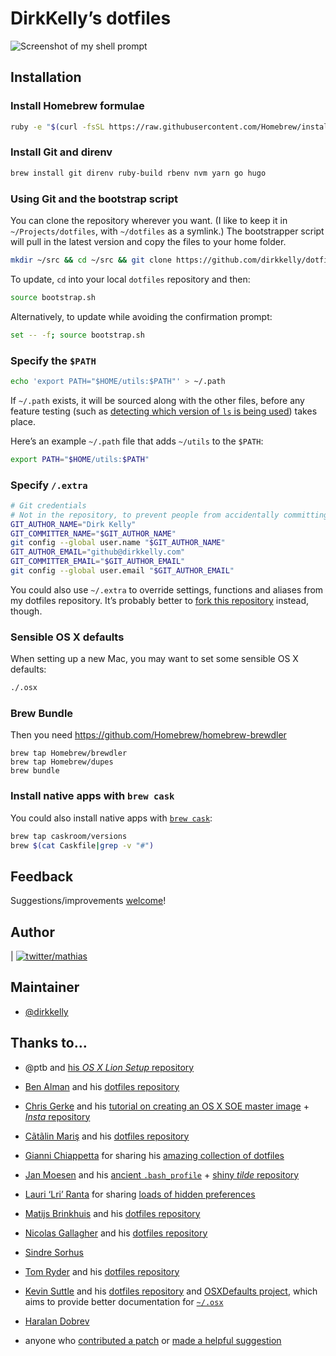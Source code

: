 
# DirkKelly’s dotfiles

![Screenshot of my shell prompt](http://i.imgur.com/EkEtphC.png)

## Installation

### Install Homebrew formulae

```bash
ruby -e "$(curl -fsSL https://raw.githubusercontent.com/Homebrew/install/master/install)"
```

### Install Git and direnv

```bash
brew install git direnv ruby-build rbenv nvm yarn go hugo
```

### Using Git and the bootstrap script

You can clone the repository wherever you want. (I like to keep it in `~/Projects/dotfiles`, with `~/dotfiles` as a symlink.) The bootstrapper script will pull in the latest version and copy the files to your home folder.

```bash
mkdir ~/src && cd ~/src && git clone https://github.com/dirkkelly/dotfiles.git && cd dotfiles && source bootstrap.sh
```

To update, `cd` into your local `dotfiles` repository and then:

```bash
source bootstrap.sh
```

Alternatively, to update while avoiding the confirmation prompt:

```bash
set -- -f; source bootstrap.sh
```

### Specify the `$PATH`

```bash
echo 'export PATH="$HOME/utils:$PATH"' > ~/.path
```

If `~/.path` exists, it will be sourced along with the other files, before any feature testing (such as [detecting which version of `ls` is being used](https://github.com/dirkkelly/dotfiles/blob/aff769fd75225d8f2e481185a71d5e05b76002dc/.aliases#L21-26)) takes place.

Here’s an example `~/.path` file that adds `~/utils` to the `$PATH`:

```bash
export PATH="$HOME/utils:$PATH"
```

### Specify `/.extra`

```bash
# Git credentials
# Not in the repository, to prevent people from accidentally committing under my name
GIT_AUTHOR_NAME="Dirk Kelly"
GIT_COMMITTER_NAME="$GIT_AUTHOR_NAME"
git config --global user.name "$GIT_AUTHOR_NAME"
GIT_AUTHOR_EMAIL="github@dirkkelly.com"
GIT_COMMITTER_EMAIL="$GIT_AUTHOR_EMAIL"
git config --global user.email "$GIT_AUTHOR_EMAIL"
```

You could also use `~/.extra` to override settings, functions and aliases from my dotfiles repository. It’s probably better to [fork this repository](https://github.com/dirkkelly/dotfiles/fork) instead, though.

### Sensible OS X defaults

When setting up a new Mac, you may want to set some sensible OS X defaults:

```bash
./.osx
```

### Brew Bundle

Then you need https://github.com/Homebrew/homebrew-brewdler

```
brew tap Homebrew/brewdler
brew tap Homebrew/dupes
brew bundle
```

### Install native apps with `brew cask`

You could also install native apps with [`brew cask`](https://github.com/phinze/homebrew-cask):

```bash
brew tap caskroom/versions
brew $(cat Caskfile|grep -v "#")
```

## Feedback

Suggestions/improvements
[welcome](https://github.com/dirkkelly/dotfiles/issues)!

## Author

| [![twitter/mathias](http://gravatar.com/avatar/24e08a9ea84deb17ae121074d0f17125?s=70)](http://twitter.com/mathias "Follow @mathias on Twitter")

## Maintainer

* [@dirkkelly](https://github.com/dirkkelly)

## Thanks to…

* @ptb and [his _OS X Lion Setup_ repository](https://github.com/ptb/Mac-OS-X-Lion-Setup)
* [Ben Alman](http://benalman.com/) and his [dotfiles repository](https://github.com/cowboy/dotfiles)
* [Chris Gerke](http://www.randomsquared.com/) and his [tutorial on creating an OS X SOE master image](http://chris-gerke.blogspot.com/2012/04/mac-osx-soe-master-image-day-7.html) + [_Insta_ repository](https://github.com/cgerke/Insta)
* [Cãtãlin Mariş](https://github.com/alrra) and his [dotfiles repository](https://github.com/alrra/dotfiles)
* [Gianni Chiappetta](http://gf3.ca/) for sharing his [amazing collection of dotfiles](https://github.com/gf3/dotfiles)
* [Jan Moesen](http://jan.moesen.nu/) and his [ancient `.bash_profile`](https://gist.github.com/1156154) + [shiny _tilde_ repository](https://github.com/janmoesen/tilde)
* [Lauri ‘Lri’ Ranta](http://lri.me/) for sharing [loads of hidden preferences](http://osxnotes.net/defaults.html)
* [Matijs Brinkhuis](http://hotfusion.nl/) and his [dotfiles repository](https://github.com/matijs/dotfiles)
* [Nicolas Gallagher](http://nicolasgallagher.com/) and his [dotfiles repository](https://github.com/necolas/dotfiles)
* [Sindre Sorhus](http://sindresorhus.com/)
* [Tom Ryder](http://blog.sanctum.geek.nz/) and his [dotfiles repository](https://github.com/tejr/dotfiles)
* [Kevin Suttle](http://kevinsuttle.com/) and his [dotfiles repository](https://github.com/kevinSuttle/dotfiles) and [OSXDefaults project](https://github.com/kevinSuttle/OSXDefaults), which aims to provide better documentation for [`~/.osx`](http://mths.be/osx)
* [Haralan Dobrev](http://hkdobrev.com/)

* anyone who [contributed a patch](https://github.com/dirkkelly/dotfiles/contributors) or [made a helpful suggestion](https://github.com/dirkkelly/dotfiles/issues)
